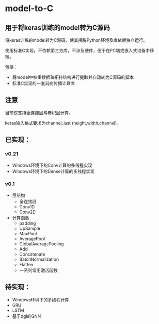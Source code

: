 # model-to-C
## 用于将keras训练的model转为C源码

将keras训练的model转为C源码，使其摆脱Python环境及库依赖独立运行。

使用标准C实现，不依赖第三方库，不涉及硬件，便于在PC端或嵌入式设备中移植。

包括：
- 将model中权重数据和拓扑结构进行提取并自动转为C源码的脚本
- 标准C实现的一套前向传播计算库

## 注意
目前仅支持全连接层与卷积层计算。

keras输入格式要求为channel_last (height,width,channel)。

## 已实现：
### v0.21
- Windows环境下的Conv计算的多线程实现
- Windows环境下的Dense计算的多线程实现

### v0.1
- 层结构
  - 全连接层
  - Conv1D
  - Conv2D
- 计算函数
  - padding
  - UpSample
  - MaxPool
  - AveragePool
  - GlobalAveragePooling
  - Add
  - Concatenate
  - BatchNormalization
  - Flatten
  - 一系列常用激活函数

## 待实现：
- Windows环境下的多线程计算
- GRU
- LSTM
- 基于dgl的GNN

